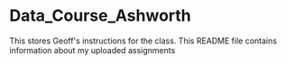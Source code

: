 # Data_Course_Ashworth
This stores Geoff's instructions for the class. 
This README file contains information about my uploaded assignments
